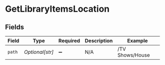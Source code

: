 # GetLibraryItemsLocation


## Fields

| Field              | Type               | Required           | Description        | Example            |
| ------------------ | ------------------ | ------------------ | ------------------ | ------------------ |
| `path`             | *Optional[str]*    | :heavy_minus_sign: | N/A                | /TV Shows/House    |